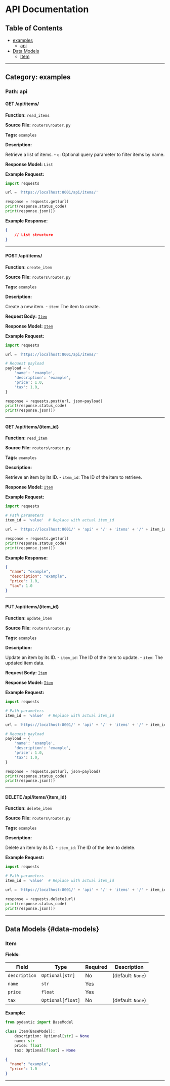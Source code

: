 # API Documentation

## Table of Contents

- [examples](#category-examples)
  - [api](#path-api)
- [Data Models](#data-models)
  - [Item](#model-item)

---

## Category: examples <a id="category-examples"></a>

### Path: api <a id="path-api"></a>

#### GET /api/items/

**Function:** `read_items`

**Source File:** `routers\router.py`

**Tags:** `examples`

**Description:**

Retrieve a list of items.  - `q`: Optional query parameter to filter items by name.

**Response Model:** `List`

**Example Request:**

```python
import requests

url = 'https://localhost:8001/api/items/'

response = requests.get(url)
print(response.status_code)
print(response.json())
```

**Example Response:**

```json
{
    // List structure
}
```

---

#### POST /api/items/

**Function:** `create_item`

**Source File:** `routers\router.py`

**Tags:** `examples`

**Description:**

Create a new item.  - `item`: The item to create.

**Request Body:** [`Item`](#model-item)

**Response Model:** [`Item`](#model-item)

**Example Request:**

```python
import requests

url = 'https://localhost:8001/api/items/'

# Request payload
payload = {
    'name': 'example',
    'description': 'example',
    'price': 1.0,
    'tax': 1.0,
}

response = requests.post(url, json=payload)
print(response.status_code)
print(response.json())
```

---

#### GET /api/items/{item_id}

**Function:** `read_item`

**Source File:** `routers\router.py`

**Tags:** `examples`

**Description:**

Retrieve an item by its ID.  - `item_id`: The ID of the item to retrieve.

**Response Model:** [`Item`](#model-item)

**Example Request:**

```python
import requests

# Path parameters
item_id = 'value'  # Replace with actual item_id

url = 'https://localhost:8001/' + 'api' + '/' + 'items' + '/' + item_id

response = requests.get(url)
print(response.status_code)
print(response.json())
```

**Example Response:**

```json
{
  "name": "example",
  "description": "example",
  "price": 1.0,
  "tax": 1.0
}
```

---

#### PUT /api/items/{item_id}

**Function:** `update_item`

**Source File:** `routers\router.py`

**Tags:** `examples`

**Description:**

Update an item by its ID.  - `item_id`: The ID of the item to update. - `item`: The updated item data.

**Request Body:** [`Item`](#model-item)

**Response Model:** [`Item`](#model-item)

**Example Request:**

```python
import requests

# Path parameters
item_id = 'value'  # Replace with actual item_id

url = 'https://localhost:8001/' + 'api' + '/' + 'items' + '/' + item_id

# Request payload
payload = {
    'name': 'example',
    'description': 'example',
    'price': 1.0,
    'tax': 1.0,
}

response = requests.put(url, json=payload)
print(response.status_code)
print(response.json())
```

---

#### DELETE /api/items/{item_id}

**Function:** `delete_item`

**Source File:** `routers\router.py`

**Tags:** `examples`

**Description:**

Delete an item by its ID.  - `item_id`: The ID of the item to delete.

**Example Request:**

```python
import requests

# Path parameters
item_id = 'value'  # Replace with actual item_id

url = 'https://localhost:8001/' + 'api' + '/' + 'items' + '/' + item_id

response = requests.delete(url)
print(response.status_code)
print(response.json())
```

---

## Data Models {#data-models}

### Item <a id="model-item"></a>

**Fields:**

| Field | Type | Required | Description |
|-------|------|----------|-------------|
| `description` | `Optional[str]` | No |  (default: `None`) |
| `name` | `str` | Yes |  |
| `price` | `float` | Yes |  |
| `tax` | `Optional[float]` | No |  (default: `None`) |

**Example:**

```python
from pydantic import BaseModel

class Item(BaseModel):
    description: Optional[str] = None
    name: str
    price: float
    tax: Optional[float] = None
```

```json
{
  "name": "example",
  "price": 1.0
}
```

---

